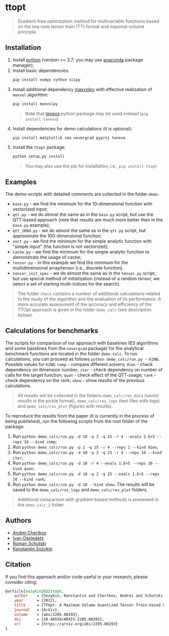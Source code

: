 # ttopt

> Gradient-free optimization method for multivariable functions based on the low rank tensor train (TT) format and maximal-volume principle.


## Installation

1. Install [python](https://www.python.org) (version >= 3.7; you may use [anaconda](https://www.anaconda.com) package manager);
2. Install basic dependencies:
    ```bash
    pip install numpy cython scipy
    ```
3. Install additional dependency [maxvolpy](https://bitbucket.org/muxas/maxvolpy/src/master/) with effective realization of `maxvol` algorithm:
    ```bash
    pip install maxvolpy
    ```
    > Note that [teneva](https://github.com/AndreiChertkov/teneva) python package may be used instead (`pip install teneva`)
4. Install dependencies for demo calculations (it is optional):
    ```bash
    pip install matplotlib cma nevergrad pyproj teneva
    ```
5. Install the `ttopt` package:
    ```bash
    python setup.py install
    ```
    > You may also use the pip for installation, i.e., `pip install ttopt`


## Examples

The demo-scripts with detailed comments are collected in the folder `demo`:

- `base.py` - we find the minimum for the 10-dimensional function with vectorized input;
- `qtt.py` - we do almost the same as in the `base.py` script, but use the QTT-based approach (note that results are much more better then in the `base.py` example);
- `qtt_100d.py` - we do almost the same as in the `qtt.py` script, but approximate the 100-dimensional function;
- `vect.py` - we find the minimum for the simple analytic function with "simple input" (the function is not vectorized);
- `cache.py` - we find the minimum for the simple analytic function to demonstrate the usage of cache;
- `tensor.py` - in this example we find the minimum for the multidimensional array/tensor (i.e., discrete function).
- `tensor_init_spec` - we do almost the same as in the `tensor.py` script, but use special method of initialization (instead of a random tensor, we select a set of starting multi-indices for the search).

> The folder `check` contains a number of additional calculations related to the study of the algorithm and the evaluation of its performance. A more accurate assessment of the accuracy and efficiency of the TTOpt approach is given in the folder `demo_calc` (see description below).


## Calculations for benchmarks

The scripts for comparison of our approach with baselines (ES algorithms and some baselines from the `nevergrad` package) for the analytical benchmark functions are located in the folder `demo_calc`. To run calculations, you can proceed as follows `python demo_calc/run.py --KIND`. Possible values for `KIND`: `comp` - compare different solvers; `dims` - check dependency on dimension number; `iter` - check dependency on number of calls for the target function; `quan` - check effect of the QTT-usage; `rank` - check dependency on the rank; `show` - show results of the previous calculations.

> All results will be collected in the folders `demo_calc/res_data` (saved results in the pickle format), `demo_calc/res_logs` (text files with logs) and `demo_calc/res_plot` (figures with results).

To reproduce the results from the paper (it is currently in the process of being published), run the following scripts from the root folder of the package:
1. Run `python demo_calc/run.py -d 10 -p 2 -q 25 -r 4 --evals 1.E+5 --reps 10 --kind comp`;
2. Run `python demo_calc/run.py -p 2 -q 25 -r 4 --reps 1 --kind dims`;
3. Run `python demo_calc/run.py -d 10 -p 2 -q 25 -r 4 --reps 10 --kind iter`;
4. Run `python demo_calc/run.py -d 10 -r 4 --evals 1.E+5 --reps 10 --kind quan`;
5. Run `python demo_calc/run.py -d 10 -p 2 -q 25 --evals 1.E+5 --reps 10 --kind rank`;
6. Run `python demo_calc/run.py -d 10 --kind show`. The results will be saved to the `demo_calc/res_logs` and `demo_calc/res_plot` folders.

> Additional comparison with gradient-based methods is presented in the `demo_calc_2` folder.

## Authors

- [Andrei Chertkov](https://github.com/AndreiChertkov)
- [Ivan Oseledets](https://github.com/oseledets)
- [Roman Schutski](https://github.com/Qbit-)
- [Konstantin Sozykin](https://github.com/gogolgrind)


## Citation

If you find this approach and/or code useful in your research, please consider citing:

```bibtex
@article{sozykin2022ttopt,
    author    = {Sozykin, Konstantin and Chertkov, Andrei and Schutski, Roman and Phan, Anh-Huy and Cichocki, Andrzej and Oseledets, Ivan},
    year      = {2022},
    title     = {TTOpt: A Maximum Volume Quantized Tensor Train-based Optimization and its Application to Reinforcement Learning},
    journal   = {ArXiv},
    volume    = {abs/2205.00293},
    doi       = {10.48550/ARXIV.2205.00293},
    url       = {https://arxiv.org/abs/2205.00293}
}
```
